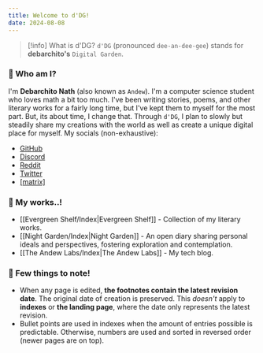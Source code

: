 ```yaml
---
title: Welcome to d'DG!
date: 2024-08-08
---
```


> [!info] What is d'DG?
> `d'DG` (pronounced `dee-an-dee-gee`) stands for **debarchito's** `Digital Garden`.

### 🤔 Who am I?

I'm **Debarchito Nath** (also known as `Andew`). I'm a computer science student who loves math a bit too much. I've been writing stories, poems, and other literary works for a fairly long time, but I've kept them to myself for the most part. But, its about time, I change that. Through `d'DG`, I plan to slowly but steadily share my creations with the world as well as create a unique digital place for myself. My socials (non-exhaustive):

- [GitHub](https://github.com/debarchito)
- [Discord](https://discordapp.com/users/739497344780992564)
- [Reddit](https://www.reddit.com/user/debarchito/)
- [Twitter](https://twitter.com/debarchito)
- [\[matrix\]](https://matrix.to/#/@debarchito:matrix.org)

### 📓 My works..!

- [[Evergreen Shelf/Index|Evergreen Shelf]] - Collection of my literary works.
- [[Night Garden/Index|Night Garden]]  - An open diary sharing personal ideals and perspectives, fostering exploration and contemplation.
- [[The Andew Labs/Index|The Andew Labs]] - My tech blog.

### 🔎 Few things to note!

- When any page is edited, **the footnotes contain the latest revision date**. The original date of creation is preserved. This *doesn't* apply to **indexes** or **the landing page**, where the date only represents the latest revision.
- Bullet points are used in indexes when the amount of entries possible is predictable. Otherwise, numbers are used and sorted in reversed order (newer pages are on top).
